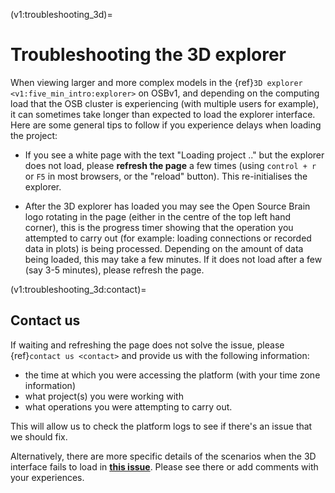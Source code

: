 (v1:troubleshooting_3d)=
# Troubleshooting the 3D explorer

When viewing larger and more complex models in the {ref}`3D explorer <v1:five_min_intro:explorer>` on OSBv1, and depending on the computing load that the OSB cluster is experiencing (with multiple users for example), it can sometimes take longer than expected to load the explorer interface.
Here are some general tips to follow if you experience delays when loading the project:

- If you see a white page with the text "Loading project .." but the explorer does not load, please **refresh the page** a few times (using `control + r` or `F5` in most browsers, or the "reload" button). This re-initialises the explorer.

- After the 3D explorer has loaded you may see the Open Source Brain logo rotating in the page (either in the centre of the top left hand corner), this is the progress timer showing that the operation you attempted to carry out (for example: loading connections or recorded data in plots) is being processed.
Depending on the amount of data being loaded, this may take a few minutes.
If it does not load after a few (say 3-5 minutes), please refresh the page.

(v1:troubleshooting_3d:contact)=
## Contact us

If waiting and refreshing the page does not solve the issue, please {ref}`contact us <contact>` and provide us with the following information:

- the time at which you were accessing the platform (with your time zone information)
- what project(s) you were working with
- what operations you were attempting to carry out.

This will allow us to check the platform logs to see if there's an issue that we should fix.

Alternatively, there are more specific details of the scenarios when the 3D interface fails to load in **[this issue](https://github.com/OpenSourceBrain/geppetto-osb/issues/347)**. Please see there or add comments with your experiences. 
